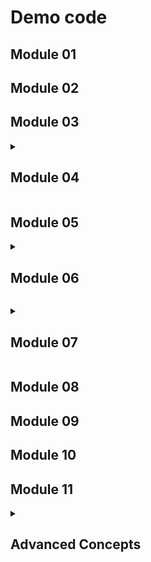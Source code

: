 # Demo code
<h2>Module 01</h2>

<h2>Module 02</h2>

<h2>Module 03</h2>   




<details><summary><h2>Module 04</h2></summary><Strong> 

  ```PowerShell
  Install-Module -Name PipelineDemo -Force                     # Install this before trying any of these examples
  ```
  ### Get-OpenTCPPortByVal
  #### Try ByValue pipeline

  ```PowerShell
  # ByValue Pipeline
  Get-ADComputer -Filter *          |        Get-OpenTCPPortByVal

  #
  # Get-Member shows type                    Get-Help shows:   
  # of [ADComputer] --------------> |----->  -Computer [ADComputer]
  #                                 |         Pipeline=True (ByValue)
  #                                 |
  #                                 |        -TcpPort [int]
  #                                 |         Pipeline=False

  # We can pipe the entire [ADComputer] object to Get-OpenTCPPortByVal
  # because of these two reasons:
  #   1. The -Computer parameter (from Get-OpenTCPPortByVal) can accept pipeline using ByValue {pipeline=True  ByValue}
  #   2. The type for the parameter -Computer matches the object produced by
  #      the "Get-ADComputer -Filter *" command {[ADComputer] = [ADComputer]} 
  ```
  #### ByValue pipeline succeeds
  
  
  ---
  
  ### Get-OpenTCPPortByPN
  #### Always try ByValue pipeline first
  
  ```PowerShell
  Get-ADComputer -Filter *          |        Get-OpenTCPPortByPN

  # This command produces           |        This command does NOT accept 
  # an [ADComputer] object          |        [ADComputer] objects ByValue
  
  # Get-Member shows type                    Get-Help shows:
  # of [ADComputer] ------------> X | X      -Name [String]
  #                                 |         Pipeline=True (ByPropertyName)
  #                                 |
  #                                 |        -TcpPort [int]
  #                                 |         Pipeline=False

  # This fails because there are no parameters in the Get-OpenTCPPortByPN command
  # that accept pipeline using ByValue that also have the type [ADComputer]
  ```
  #### ByValue pipeline failed --> PowerShell now tries the ByPropertyName pipeline

  ---
  
  ### Get-OpenTCPPortByPN  
  #### Resorting to ByPropertyName pipeline
  
  ```PowerShell
  Get-ADComputer -Filter *          |        Get-OpenTCPPortByPN

  # When Unpacking the [ADComputer] |        This command has the following
  # object we find these            |        parameters:
  # properties:                     |
  
  # Get-Member shows:                        Get-Help shows:
  #  Name              [String] --->|----->  -Name [string]  
  #  DNSHostName       [String]     |         pipeline=True  ByPropertyName
  #  Enabled           [Boolean]    |  
  #  DistinguishedName [String]     |        -TcpPort <Int32>
  #  ObjectClass       [String]     |         Pipeline=False
  #  ObjectGUID        [Guid]       |
  #  SamAccountName    [String]     |
  #  SID               [SID]        |
  #  UserPrincipalName [String]     |

  # We can pipe the value of the contents of the Name property to Get-OpenTCPPortByPN
  # because of these three reasons:
  #   1. The -Name parameter (from Get-OpenTCPPortByPN) can accept pipeline using ByPropertyName {pipeline=True  ByPropertyName}
  #   2. The property and parameter and property names are spelt exactly the same {Name = Name}
  #   3. The types for both of the property and parameter are the same {[string] = [string]} 
  ```
  #### ByPropertyName succeeds

  <br>

[Back to labs](https://github.com/brentd09/AZ040Labs/blob/main/README.md#powershell-labs)
  
</Strong></details> 

<h2>Module 05</h2>

<details><summary><h2>Module 06</h2> </summary><Strong> 

### Demo: Hashtable, Nested Hashtable

```PowerShell
# Nesting HashTables
$Person = @{
  Name = 'Kevin'
  Age  = 36
  Address = [ordered]@{
    Street  = '2351 State Road'      
    City    = 'Austin'
    State   = 'TX'
    Country = 'USA'
  }
}

$Person.Name
$Person.Address.Street
$Person.Address


```

### Demo: HashTables in ArrayLists

```PowerShell
[System.Collections.ArrayList]$People = @()


$Person1 = @{
  Name = 'Kevin'
  Age  = 36
  Address = [ordered]@{
    Street  = '2351 State Road'      
    City    = 'Austin'
    State   = 'TX'
    Country = 'USA'
  }
}

$Person2 = @{
  Name = 'Brian'
  Age  = 23
  Address = [ordered]@{
    Street  = '211 Mountian Road'      
    City    = 'Denver'
    State   = 'CO'
    Country = 'USA'
  }
}

$Person3 = @{
  Name = 'Diane'
  Age  = 59
  Address = [ordered]@{
    Street  = '33 Banks Road'      
    City    = 'Sydney'
    State   = 'NSW'
    Country = 'Australia'
  }
}

$Person4 = @{
  Name = 'Jill'
  Age  = 18
  Address = [ordered]@{
    Street  = '51 Main Street      
    City    = 'Brisbane'
    State   = 'QLD'
    Country = 'Australia'
  }
}

$People.Add($Person1)
$People.Add($Person2)
$People.Add($Person3)
$People.Add($Person4)

foreach ($Person in $People) {
  Write-Host "$($Person.Name) is $($Person.Age) years old and lives at $($Person.Address.Street), $($Person.Address.City) $($Person.Address.State), $($Person.Address.Country) "
}

```



</Strong></details>

<details><summary><h2>Module 07</h2></summary><Strong> 


### Demo: Foreach 

```PowerShell
# Report Which Computers Respond
$Computers = 'LON-Cl1','LON-DC1','LON-SVR1','LON-SVR2'
foreach  ($Computer in $Computers) {
  $ComputerResponded = Test-NetConnection -ComputerName $Computer -InformationLevel Quiet -WarningAction SilentlyContinue
  Write-Host "Computer $Computer responded: $ComputerResponded" 
}
```
[Back to labs](https://github.com/brentd09/AZ040Labs/blob/main/README.md#powershell-labs)

### Demo: if, do..until, nested loops

```PowerShell
# MasterMind Game
Clear-Host
$HiddenNumbers = 1..6 | Get-Random -Count 4
do {
  $WrongPos = 0
  $RightPos = 0
  do {
    [int[]]$Guess = (Read-Host -Prompt 'Enter 4 numbers 1-6 with commas to separate').split(',')
    $Guess = $Guess | Select-Object -Unique
    $HighestNumber = ($Guess | Sort-Object -Descending)[0] 
  } until ($Guess.count -eq 4 -and $HighestNumber -le 6 )
  foreach ($Index in 0..3) {
    if ($Guess[$Index] -eq $HiddenNumbers[$Index]) {$RightPos++}
    elseif ($Guess[$Index] -in $HiddenNumbers) {$WrongPos++}
  }
  Write-Host -ForegroundColor Yellow "$Guess -   RightPosition = $RightPos    WrongPosition = $WrongPos   " 
} until ($RightPos -eq 4)
```

[Back to labs](https://github.com/brentd09/AZ040Labs/blob/main/README.md#powershell-labs)
### Demo: Switch

```PowerShell
# Menu Script
Clear-Host
Write-Host Menu
Write-Host ----
Write-Host 
Write-Host 1...Add two numbers 
Write-Host 2...Multiply two numbers
Write-Host 3...Exit
Write-Host 
$Choice = Read-Host -Prompt 'Choose a menu number'
switch ($Choice) {
    1 {
      [double]$num1 = Read-Host -Prompt 'Enter the first number'
      [double]$num2 = Read-Host -Prompt 'Enter the second number'
      $num1 + $num2 
    }
    2 {
      [double]$num1 = Read-Host -Prompt 'Enter the first number'
      [double]$num2 = Read-Host -Prompt 'Enter the second number'
      $num1 * $num2 
    
    }
    3 {break}
    Default {Write-Host 'This was not a valid choice'}
}
```
[Back to labs](https://github.com/brentd09/AZ040Labs/blob/main/README.md#powershell-labs)
### Demo: For

```PowerShell
# Divide by a series of numbers
$Number = 345
for ($Count = 1; $Count -le 10; $Count++) {
  $Div = $Number / $Count
  Write-Host "$Number / $Count = $Div"
}
```

[Back to labs](https://github.com/brentd09/AZ040Labs/blob/main/README.md#powershell-labs)
### Demo: Do..While, If 

```PowerShell
# Guessing Game
Clear-Host
$Turns = 0
$HiddenNumber = 1..100 | Get-Random
do {
  [int]$Guess = Read-Host -Prompt 'Enter a number from 1 to 100'
  $Turns++
  if ($Guess -gt $HiddenNumber) {Write-Host 'Your Guess was too high'}
  elseif ($Guess -lt $HiddenNumber) {Write-Host 'Your Guess was too low'}
  else {Write-Host "You Guessed the number correctly, it took you $Turns turns"}
  }
} while ($HiddenNumber -ne $Guess)
```

[Back to labs](https://github.com/brentd09/AZ040Labs/blob/main/README.md#powershell-labs)
### Demo: Do..While, Switch, Break

```PowerShell
# Looping Menu Script
Clear-Host
do {
  Write-Host Menu
  Write-Host ----
  Write-Host 
  Write-Host 1...Add two numbers 
  Write-Host 2...Multiply two numbers
  Write-Host 3...Exit
  Write-Host 
  $Choice = Read-Host -Prompt 'Choose a menu number'
  switch ($Choice) {
    1 {
      [double]$num1 = Read-Host -Prompt 'Enter the first number'
      [double]$num2 = Read-Host -Prompt 'Enter the second number'
      $num1 + $num2 
    }
    2 {
      [double]$num1 = Read-Host -Prompt 'Enter the first number'
      [double]$num2 = Read-Host -Prompt 'Enter the second number'
      $num1 * $num2 
    
    }
    3 {break}
    Default {Write-Host 'This was not a valid choice'}
  }
} while ($Choice -ne 3)  
```

[Back to labs](https://github.com/brentd09/AZ040Labs/blob/main/README.md#powershell-labs)
### Demo: Break, Continue, Foreach, ArrayList 

```PowerShell
# Find Prime Numbers
function Find-Prime {
  Param (
    [int]$MaxNumber = 70
  )
  # Find Prime Numbers
  [System.Collections.ArrayList]$Primes = @()
  $Numbers = 1..$MaxNumber
  foreach  ($Number in $Numbers) {
    if ($Number -eq 1 ) {continue}
    $DivideBys = 2..$Number
    $IsPrime = $true
    foreach ($DivideBy in $DivideBys) {
      if ($DivideBy -gt ($Number / 2 + 1)) {break} # we only need to try half of the numbers 
      $Remainder = $Number % $DivideBy
      if ($Remainder -eq 0 -and $Number -ne $DivideBy) {
        $IsPrime = $false
        break # We already know this is not a prime now so no use going through the rest of the loop
      }
    }
    if ($IsPrime -eq $true) {$Primes += $Number}
  }
  
  Write-Progress -Activity Calculating Primes -Id 1 -Completed
  return $Primes
}

Find-Primes 
```
[Back to labs](https://github.com/brentd09/AZ040Labs/blob/main/README.md#powershell-labs)


</Strong></details> 

<h2>Module 08</h2>

<h2>Module 09</h2>

<h2>Module 10</h2>

<h2>Module 11</h2>

<details><summary><h2>Advanced Concepts</h2></summary><Strong> 
### Demo: Function, Param, PSCustomObject 
 
```PowerShell
function Get-IpConfig {
  [cmdletbinding()]
  Param(
    [switch]$All
  )
  $LiveAdapter = Get-NetAdapter -Physical | Where-Object {$_.status -eq 'up'}
  $IP4 = Get-NetIPAddress -AddressFamily IPv4 | where-Object {$_.ifIndex -eq $LiveAdapter.ifIndex}
  $DNSAddr = Get-DnsClientServerAddress -AddressFamily IPv4| where-Object {$_.InterfaceIndex -eq $LiveAdapter.ifIndex}
  $IPConfig = Get-NetIPInterface -InterfaceIndex 5 -AddressFamily IPv4
  $Routes = Get-NetRoute -AddressFamily IPv4
  if ($All -eq $true){
    return [PSCustomObject][ordered]@{
      InterfaceAlias = $LiveAdapter.ifAlias
      InterfaceIndex = $LiveAdapter.ifIndex
      MACAddress     = $LiveAdapter.LinkLayerAddress
      IPV4Address    = $IP4.IPAddress
      IPV4MaskLength = $IP4.PrefixLength
      DNSServer      = $DNSAddr.Address
      DHCPEnabled    = $IPConfig.Dhcp
      DefaultGateway = ($Routes | Where-Object {$_.DestinationPrefix -match '0.0.0.0' -and $_.IfIndex -eq $LiveAdapter.ifIndex}).NextHop
    }
  }
  else { 
    return [PSCustomObject][ordered]@{
      InterfaceAlias = $LiveAdapter.ifAlias
      IPV4Address    = $IP4.IPAddress
      IPV4MaskLength = $IP4.PrefixLength
    }
  }
}

Get-IpConfig
# Get-IpConfig -All

```

[Back to labs](https://github.com/brentd09/AZ040Labs/blob/main/README.md#powershell-labs)

### Demo: Break, Continue, Foreach, ArrayList, Function, Param, PSCustomObject

```PowerShell
function Get-Prime {
  [cmdletbinding()]
  param (
     [int]$MaxNumber = 50
  )
  # Find Prime Numbers
  [System.Collections.ArrayList]$Primes = @()
  $Numbers = 1..$MaxNumber
  foreach  ($Number in $Numbers) {
    if ($Number -eq 1 ) {continue}
    $DivideBys = 2..$Number
    $IsPrime = $true
    foreach ($DivideBy in $DivideBys) {
      if ($DivideBy -gt ($Number / 2 + 1)) {break} # we only need to try half of the numbers 
      $Remainder = $Number % $DivideBy
      if ($Remainder -eq 0 -and $Number -ne $DivideBy) {
        $IsPrime = $false
        break # We already know this is not a prime now so no use going through the rest of the loop
      }
    }
    if ($IsPrime -eq $true) {$Primes += $Number}
  }
  return [PSCustomObject]@{
    Primes     = $Primes
    MaxPrime   = $Primes[-1]
    PrimeCount = $Primes.count
  }
}

$PrimeData = Get-Prime -MaxNumber 10
$PrimeData
```

[Back to labs](https://github.com/brentd09/AZ040Labs/blob/main/README.md#powershell-labs)

</Strong></details>
